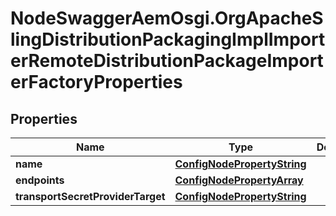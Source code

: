 # NodeSwaggerAemOsgi.OrgApacheSlingDistributionPackagingImplImporterRemoteDistributionPackageImporterFactoryProperties

## Properties

Name | Type | Description | Notes
------------ | ------------- | ------------- | -------------
**name** | [**ConfigNodePropertyString**](ConfigNodePropertyString.md) |  | [optional] 
**endpoints** | [**ConfigNodePropertyArray**](ConfigNodePropertyArray.md) |  | [optional] 
**transportSecretProviderTarget** | [**ConfigNodePropertyString**](ConfigNodePropertyString.md) |  | [optional] 


